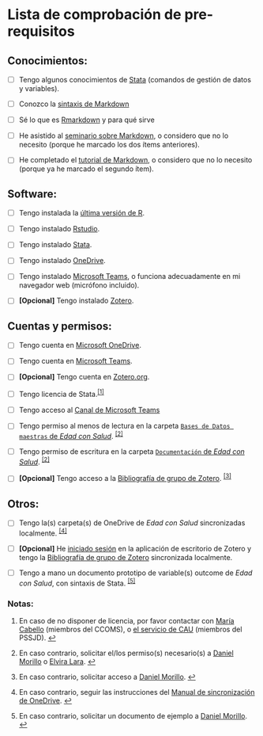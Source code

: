 # Lista de comprobación de pre-requisitos


## Conocimientos:

- [ ] Tengo algunos conocimientos de [Stata](https://www.stata.com/support/)
  (comandos de gestión de datos y variables).

- [ ] Conozco la
  [sintaxis de Markdown](https://daringfireball.net/projects/markdown/)

- [ ] Sé lo que es [Rmarkdown](https://rmarkdown.rstudio.com/) y para qué sirve

- [ ] He asistido al
  [seminario sobre Markdown](https://github.com/DaniMori/seminario_markdown),
  o considero que no lo necesito (porque he marcado los dos ítems anteriores).
  
- [ ] He completado el
  [tutorial de Markdown](https://www.markdowntutorial.com/),
  o considero que no lo necesito (porque ya he marcado el segundo ítem).
  

## Software:

- [ ] Tengo instalada la
  [última versión de R](https://cran.r-project.org/bin/windows/base/).
  
- [ ] Tengo instalado
  [Rstudio](https://www.rstudio.com/products/rstudio/download/#download).
  
- [ ] Tengo instalado [Stata](https://www.stata.com/).

- [ ] Tengo instalado
  [OneDrive](https://www.microsoft.com/es-ww/microsoft-365/onedrive/download).
  
- [ ] Tengo instalado
  [Microsoft Teams](https://teams.microsoft.com/),
  o funciona adecuadamente en mi navegador web (micrófono incluido).
  
- [ ] **[Opcional]** Tengo instalado [Zotero](https://www.zotero.org/download/).


## Cuentas y permisos:
  
- [ ] Tengo cuenta en [Microsoft OneDrive](https://onedrive.live.com).

- [ ] Tengo cuenta en [Microsoft Teams](https://teams.microsoft.com/).

- [ ] **[Opcional]** Tengo cuenta en
  [Zotero.org](https://www.zotero.org/user/register).

- [ ] Tengo licencia de Stata.<span id="a1"><sup>[[1]](#f1)</sup></span>

- [ ] Tengo acceso al [Canal de Microsoft Teams](<!-- TODO: Completar grupo y canal y enlazar -->)

- [ ] Tengo permiso al menos de lectura en la carpeta
  [`Bases de Datos maestras` de _Edad con Salud_][dbb_folder].
  <span id="a2"><sup>[[2]](#f2)</sup></span>

- [ ] Tengo permiso de escritura en la carpeta
  [`Documentación` de _Edad con Salud_][doc_folder].
  <sup>[[2]](#f2)</sup>

- [ ] **[Opcional]** Tengo acceso a la
  [Bibliografía de grupo de Zotero][zotero_bib].
  <span id="a3"><sup>[[3]](#f3)</sup></span>


[dbb_folder]: https://dauam-my.sharepoint.com/:f:/r/personal/marta_miret_uam_es/Documents/Edad%20con%20Salud/Bases%20de%20datos%20maestras%20Edad%20con%20Salud
  
[doc_folder]: https://dauam-my.sharepoint.com/:f:/r/personal/marta_miret_uam_es/Documents/Edad%20con%20Salud/Documentacion%20Edad%20con%20Salud

[zotero_bib]: https://www.zotero.org/groups/4213316/edad_con_salud/


## Otros:

- [ ] Tengo la(s) carpeta(s) de OneDrive de _Edad con Salud_
  sincronizadas localmente.
  <span id="a4"><span id="a1"><sup>[[4]](#f4)</sup></span></span>
  
- [ ] **[Opcional]** He
  [iniciado sesión](https://www.zotero.org/support/preferences/sync)
  en la aplicación de escritorio de Zotero
  y tengo la [Bibliografía de grupo de Zotero][zotero_bib]
  sincronizada localmente.

- [ ] Tengo a mano un documento prototipo de variable(s) outcome de
  _Edad con Salud_, con sintaxis de Stata.
  <span id="a5"><sup>[[5]](#f5)</sup></span>


### Notas:

1. <span id="f1">En caso de no disponer de licencia, por favor contactar con
[María Cabello](mailto:maria.cabello@uam.es) (miembros del CCOMS), o
[el servicio de CAU](mailto:parcsanitari.cau@sjd.es) (miembros del PSSJD).
[↩](#a1)</span>

2. <span id="f2">En caso contrario, solicitar el/los permiso(s) necesario(s) a
[Daniel Morillo](mailto:daniel.morillo@cibersam.es) o
[Elvira Lara](mailto:elvira.lara@uam.es).
[↩](#a2)</span>

3. <span id="f3">En caso contrario, solicitar acceso a
[Daniel Morillo](mailto:daniel.morillo@cibersam.es).
[↩](#a3)</span>

4. <span id="f4">En caso contrario, seguir las instrucciones del
[Manual de sincronización de OneDrive][sync].
[↩](#a4)</span>

[sync]: (https://dauam-my.sharepoint.com/:b:/r/personal/marta_miret_uam_es/Documents/Edad%20con%20Salud/Documentacion%20Edad%20con%20Salud/Documentaci%C3%B3n%20transversal/Migracio%CC%81n%20a%20OneDrive/Manual_sincronizacio%CC%81n_OneDrive.pdf)

5. <span id="f5">En caso contrario, solicitar un documento de ejemplo a
[Daniel Morillo](mailto:daniel.morillo@cibersam.es).
[↩](#a5)</span>
